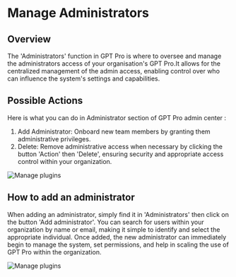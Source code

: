 # Manage Administrators

## Overview

The 'Administrators' function in GPT Pro is where to oversee and manage the administrators access of your organisation's GPT Pro.It allows for the centralized management of the admin access, enabling control over who can influence the system's settings and capabilities.

## Possible Actions

Here is what you can do in Administrator section of GPT Pro admin center :

1. Add Administrator: Onboard new team members by granting them administrative privileges. 
2. Delete: Remove administrative access when necessary by clicking the button 'Action' then 'Delete', ensuring security and appropriate access control within your organization.

![Manage plugins](/assets/img/gpt/admin-1.png)

## How to add an administrator
When adding an administrator, simply find it in 'Administrators' then click on the button 'Add administrator'. You can search for users within your organization by name or email, making it simple to identify and select the appropriate individual. Once added, the new administrator can immediately begin to manage the system, set permissions, and help in scaling the use of GPT Pro within the organization. 

![Manage plugins](/assets/img/gpt/admin-2.png)